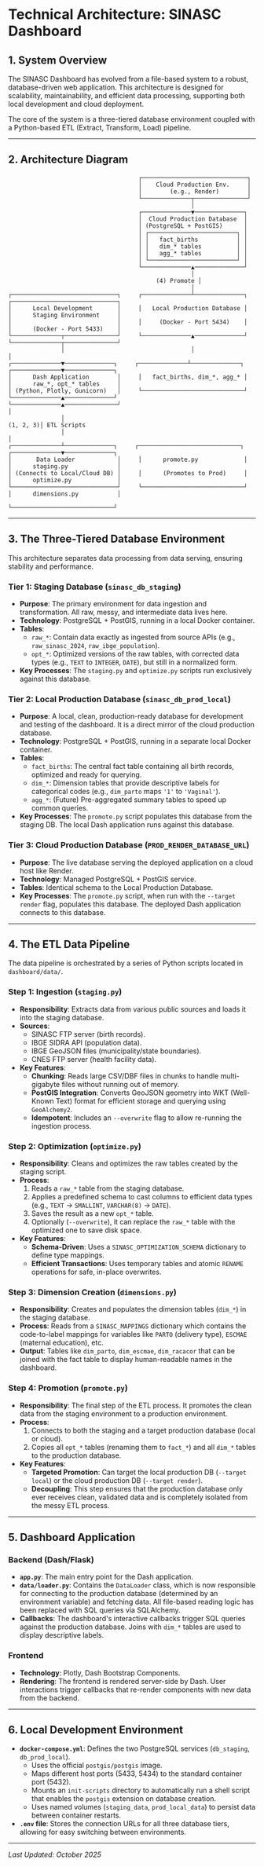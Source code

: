 # Technical Architecture: SINASC Dashboard

## 1. System Overview

The SINASC Dashboard has evolved from a file-based system to a robust, database-driven web application. This architecture is designed for scalability, maintainability, and efficient data processing, supporting both local development and cloud deployment.

The core of the system is a three-tiered database environment coupled with a Python-based ETL (Extract, Transform, Load) pipeline.

---

## 2. Architecture Diagram

```
                                     ┌──────────────────────────────┐
                                     │    Cloud Production Env.     │
                                     │        (e.g., Render)        │
                                     └──────────────┬───────────────┘
                                                    │
                                     ┌──────────────▼──────────────┐
                                     │  Cloud Production Database  │
                                     │ (PostgreSQL + PostGIS)      │
                                     │ ┌─────────────────────────┐ │
                                     │ │   fact_births           │ │
                                     │ │   dim_* tables          │ │
                                     │ │   agg_* tables          │ │
                                     │ └─────────────────────────┘ │
                                     └──────────────▲──────────────┘
                                                    │
                                          (4) Promote │
                                                    │
┌──────────────────────────────┐     ┌──────────────┴──────────────┐     ┌──────────────────────────────┐
│      Local Development       │     │   Local Production Database │     │      Staging Environment     │
│                              │     │     (Docker - Port 5434)    │     │      (Docker - Port 5433)    │
└──────────────┬───────────────┘     └──────────────▲──────────────┘     └──────────────┬───────────────┘
               │                                    │                                   │
┌──────────────▼──────────────┐     ┌──────────────┴──────────────┐     ┌──────────────▼──────────────┐
│      Dash Application        │     │   fact_births, dim_*, agg_* │     │      raw_*, opt_* tables     │
│ (Python, Plotly, Gunicorn)   │     └─────────────────────────────┘     └──────────────▲──────────────┘
└──────────────▲───────────────┘                                                       │
               │                                                              (1, 2, 3)│ ETL Scripts
               │                                                                       │
┌──────────────┴──────────────┐     ┌─────────────────────────────┐     ┌──────────────▼──────────────┐
│       Data Loader            │     │      promote.py             │     │      staging.py              │
│ (Connects to Local/Cloud DB) │     │      (Promotes to Prod)     │     │      optimize.py             │
└──────────────────────────────┘     └─────────────────────────────┘     │      dimensions.py           │
                                                                         └─────────────────────────────┘
```

---

## 3. The Three-Tiered Database Environment

This architecture separates data processing from data serving, ensuring stability and performance.

### Tier 1: Staging Database (`sinasc_db_staging`)

-   **Purpose**: The primary environment for data ingestion and transformation. All raw, messy, and intermediate data lives here.
-   **Technology**: PostgreSQL + PostGIS, running in a local Docker container.
-   **Tables**:
    -   `raw_*`: Contain data exactly as ingested from source APIs (e.g., `raw_sinasc_2024`, `raw_ibge_population`).
    -   `opt_*`: Optimized versions of the raw tables, with corrected data types (e.g., `TEXT` to `INTEGER`, `DATE`), but still in a normalized form.
-   **Key Processes**: The `staging.py` and `optimize.py` scripts run exclusively against this database.

### Tier 2: Local Production Database (`sinasc_db_prod_local`)

-   **Purpose**: A local, clean, production-ready database for development and testing of the dashboard. It is a direct mirror of the cloud production database.
-   **Technology**: PostgreSQL + PostGIS, running in a separate local Docker container.
-   **Tables**:
    -   `fact_births`: The central fact table containing all birth records, optimized and ready for querying.
    -   `dim_*`: Dimension tables that provide descriptive labels for categorical codes (e.g., `dim_parto` maps `'1'` to `'Vaginal'`).
    -   `agg_*`: (Future) Pre-aggregated summary tables to speed up common queries.
-   **Key Processes**: The `promote.py` script populates this database from the staging DB. The local Dash application runs against this database.

### Tier 3: Cloud Production Database (`PROD_RENDER_DATABASE_URL`)

-   **Purpose**: The live database serving the deployed application on a cloud host like Render.
-   **Technology**: Managed PostgreSQL + PostGIS service.
-   **Tables**: Identical schema to the Local Production Database.
-   **Key Processes**: The `promote.py` script, when run with the `--target render` flag, populates this database. The deployed Dash application connects to this database.

---

## 4. The ETL Data Pipeline

The data pipeline is orchestrated by a series of Python scripts located in `dashboard/data/`.

### Step 1: Ingestion (`staging.py`)

-   **Responsibility**: Extracts data from various public sources and loads it into the staging database.
-   **Sources**:
    -   SINASC FTP server (birth records).
    -   IBGE SIDRA API (population data).
    -   IBGE GeoJSON files (municipality/state boundaries).
    -   CNES FTP server (health facility data).
-   **Key Features**:
    -   **Chunking**: Reads large CSV/DBF files in chunks to handle multi-gigabyte files without running out of memory.
    -   **PostGIS Integration**: Converts GeoJSON geometry into WKT (Well-Known Text) format for efficient storage and querying using `GeoAlchemy2`.
    -   **Idempotent**: Includes an `--overwrite` flag to allow re-running the ingestion process.

### Step 2: Optimization (`optimize.py`)

-   **Responsibility**: Cleans and optimizes the raw tables created by the staging script.
-   **Process**:
    1.  Reads a `raw_*` table from the staging database.
    2.  Applies a predefined schema to cast columns to efficient data types (e.g., `TEXT` -> `SMALLINT`, `VARCHAR(8)` -> `DATE`).
    3.  Saves the result as a new `opt_*` table.
    4.  Optionally (`--overwrite`), it can replace the `raw_*` table with the optimized one to save disk space.
-   **Key Features**:
    -   **Schema-Driven**: Uses a `SINASC_OPTIMIZATION_SCHEMA` dictionary to define type mappings.
    -   **Efficient Transactions**: Uses temporary tables and atomic `RENAME` operations for safe, in-place overwrites.

### Step 3: Dimension Creation (`dimensions.py`)

-   **Responsibility**: Creates and populates the dimension tables (`dim_*`) in the staging database.
-   **Process**: Reads from a `SINASC_MAPPINGS` dictionary which contains the code-to-label mappings for variables like `PARTO` (delivery type), `ESCMAE` (maternal education), etc.
-   **Output**: Tables like `dim_parto`, `dim_escmae`, `dim_racacor` that can be joined with the fact table to display human-readable names in the dashboard.

### Step 4: Promotion (`promote.py`)

-   **Responsibility**: The final step of the ETL process. It promotes the clean data from the staging environment to a production environment.
-   **Process**:
    1.  Connects to both the staging and a target production database (local or cloud).
    2.  Copies all `opt_*` tables (renaming them to `fact_*`) and all `dim_*` tables to the production database.
-   **Key Features**:
    -   **Targeted Promotion**: Can target the local production DB (`--target local`) or the cloud production DB (`--target render`).
    -   **Decoupling**: This step ensures that the production database only ever receives clean, validated data and is completely isolated from the messy ETL process.

---

## 5. Dashboard Application

### Backend (Dash/Flask)

-   **`app.py`**: The main entry point for the Dash application.
-   **`data/loader.py`**: Contains the `DataLoader` class, which is now responsible for connecting to the production database (determined by an environment variable) and fetching data. All file-based reading logic has been replaced with SQL queries via SQLAlchemy.
-   **Callbacks**: The dashboard's interactive callbacks trigger SQL queries against the production database. Joins with `dim_*` tables are used to display descriptive labels.

### Frontend

-   **Technology**: Plotly, Dash Bootstrap Components.
-   **Rendering**: The frontend is rendered server-side by Dash. User interactions trigger callbacks that re-render components with new data from the backend.

---

## 6. Local Development Environment

-   **`docker-compose.yml`**: Defines the two PostgreSQL services (`db_staging`, `db_prod_local`).
    -   Uses the official `postgis/postgis` image.
    -   Maps different host ports (5433, 5434) to the standard container port (5432).
    -   Mounts an `init-scripts` directory to automatically run a shell script that enables the `postgis` extension on database creation.
    -   Uses named volumes (`staging_data`, `prod_local_data`) to persist data between container restarts.
-   **`.env` file**: Stores the connection URLs for all three database tiers, allowing for easy switching between environments.

---

*Last Updated: October 2025*
